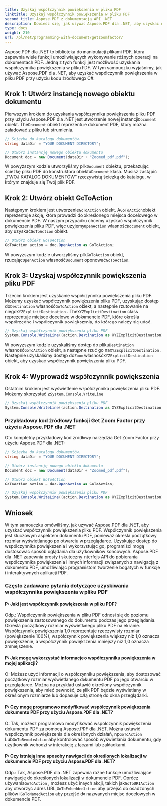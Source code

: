 ```yaml
---
title: Uzyskaj współczynnik powiększenia w pliku PDF
linktitle: Uzyskaj współczynnik powiększenia w pliku PDF
second_title: Aspose.PDF z dokumentacją API .NET
description: Dowiedz się, jak używać Aspose.PDF dla .NET, aby uzyskać współczynnik powiększenia w pliku PDF, korzystając z tego przewodnika krok po kroku.
type: docs
weight: 210
url: /pl/net/programming-with-document/getzoomfactor/
---
```

Aspose.PDF dla .NET to biblioteka do manipulacji plikami PDF, która zapewnia wiele funkcji umożliwiających wykonywanie różnych operacji na dokumentach PDF. Jedną z tych funkcji jest możliwość uzyskania współczynnika powiększenia w pliku PDF. W tym samouczku wyjaśnimy, jak używać Aspose.PDF dla .NET, aby uzyskać współczynnik powiększenia w pliku PDF przy użyciu kodu źródłowego C#.


## Krok 1: Utwórz instancję nowego obiektu dokumentu

 Pierwszym krokiem do uzyskania współczynnika powiększenia pliku PDF przy użyciu Aspose.PDF dla .NET jest utworzenie nowej instancji`Document` obiekt. The`Document` obiekt reprezentuje dokument PDF, który można załadować z pliku lub strumienia.

```csharp
// Ścieżka do katalogu dokumentów.
string dataDir = "YOUR DOCUMENT DIRECTORY";

// Utwórz instancję nowego obiektu dokumentu
Document doc = new Document(dataDir + "Zoomed_pdf.pdf");
```

 W powyższym kodzie utworzyliśmy plik`Document` obiektu, przekazując ścieżkę pliku PDF do konstruktora obiektu`Document` klasa. Musisz zastąpić „TWOJ KATALOG DOKUMENTÓW” rzeczywistą ścieżką do katalogu, w którym znajduje się Twój plik PDF.

## Krok 2: Utwórz obiekt GoToAction

 Następnym krokiem jest utworzenie`GoToAction` obiekt. A`GoToAction`obiekt reprezentuje akcję, która prowadzi do określonego miejsca docelowego w dokumencie PDF. W naszym przypadku chcemy uzyskać współczynnik powiększenia pliku PDF, więc użyjemy`OpenAction` własność`Document` obiekt, aby uzyskać`GoToAction` obiekt.

```csharp
// Utwórz obiekt GoToAction
GoToAction action = doc.OpenAction as GoToAction;
```

 W powyższym kodzie utworzyliśmy plik`GoToAction` obiekt, rzucając`OpenAction` własność`Document` oponować`GoToAction`.

## Krok 3: Uzyskaj współczynnik powiększenia pliku PDF

 Trzecim krokiem jest uzyskanie współczynnika powiększenia pliku PDF. Możemy uzyskać współczynnik powiększenia pliku PDF, uzyskując dostęp do`Destination` własność`GoToAction` obiekt, a następnie rzutowanie na niego`XYZExplicitDestination` . The`XYZExplicitDestination` class reprezentuje miejsce docelowe w dokumencie PDF, które określa współrzędne i współczynnik powiększenia, do którego należy się udać.

```csharp
// Uzyskaj współczynnik powiększenia pliku PDF
System.Console.WriteLine((action.Destination as XYZExplicitDestination).Zoom); // Wartość powiększenia dokumentu;
```

 W powyższym kodzie uzyskaliśmy dostęp do pliku`Destination` własność`GoToAction` obiekt, a następnie rzuć go na`XYZExplicitDestination` . Następnie uzyskaliśmy dostęp do`Zoom` własność`XYZExplicitDestination` obiekt, aby uzyskać współczynnik powiększenia pliku PDF.

## Krok 4: Wyprowadź współczynnik powiększenia

 Ostatnim krokiem jest wyświetlenie współczynnika powiększenia pliku PDF. Możemy skorzystać z`System.Console.WriteLine`

```csharp
// Uzyskaj współczynnik powiększenia pliku PDF
System.Console.WriteLine((action.Destination as XYZExplicitDestination).Zoom); // Wartość powiększenia dokumentu;
```        

### Przykładowy kod źródłowy funkcji Get Zoom Factor przy użyciu Aspose.PDF dla .NET

Oto kompletny przykładowy kod źródłowy narzędzia Get Zoom Factor przy użyciu Aspose.PDF dla .NET:

```csharp
// Ścieżka do katalogu dokumentów.
string dataDir = "YOUR DOCUMENT DIRECTORY";

// Utwórz instancję nowego obiektu dokumentu
Document doc = new Document(dataDir + "Zoomed_pdf.pdf");

// Utwórz obiekt GoToAction
GoToAction action = doc.OpenAction as GoToAction;

// Uzyskaj współczynnik powiększenia pliku PDF
System.Console.WriteLine((action.Destination as XYZExplicitDestination).Zoom); // Wartość powiększenia dokumentu;
```

## Wniosek

W tym samouczku omówiliśmy, jak używać Aspose.PDF dla .NET, aby uzyskać współczynnik powiększenia pliku PDF. Współczynnik powiększenia jest kluczowym aspektem dokumentu PDF, ponieważ określa początkowy rozmiar wyświetlanego po otwarciu w przeglądarce. Uzyskując dostęp do współczynnika powiększenia i wykorzystując go, programiści mogą dostosować sposób oglądania dla użytkowników końcowych. Aspose.PDF dla .NET zapewnia prosty i skuteczny interfejs API do pobierania współczynnika powiększenia i innych informacji związanych z nawigacją z dokumentu PDF, umożliwiając programistom tworzenie bogatych w funkcje i interaktywnych aplikacji PDF.

### Często zadawane pytania dotyczące uzyskiwania współczynnika powiększenia w pliku PDF

#### P: Jaki jest współczynnik powiększenia w pliku PDF?

Odp.: Współczynnik powiększenia w pliku PDF odnosi się do poziomu powiększenia zastosowanego do dokumentu podczas jego przeglądania. Określa początkowy rozmiar wyświetlanego pliku PDF na ekranie. Współczynnik powiększenia 1,0 reprezentuje rzeczywisty rozmiar (powiększenie 100%), współczynnik powiększenia większy niż 1,0 oznacza powiększenie, a współczynnik powiększenia mniejszy niż 1,0 oznacza zmniejszenie.

#### P: Jak mogę wykorzystać informacje o współczynniku powiększenia w mojej aplikacji?

O: Możesz użyć informacji o współczynniku powiększenia, aby dostosować początkowy rozmiar wyświetlanego dokumentu PDF po jego otwarciu w przeglądarce. Można na przykład ustawić określony współczynnik powiększenia, aby mieć pewność, że plik PDF będzie wyświetlany w określonym rozmiarze lub dopasuje całą stronę do okna przeglądarki.

#### P: Czy mogę programowo modyfikować współczynnik powiększenia dokumentu PDF przy użyciu Aspose.PDF dla .NET?

 O: Tak, możesz programowo modyfikować współczynnik powiększenia dokumentu PDF za pomocą Aspose.PDF dla .NET. Można ustawić współczynnik powiększenia dla określonych działań, np`GoToAction` Lub`GoToRemoteAction`aby kontrolować sposób wyświetlania dokumentu, gdy użytkownik wchodzi w interakcję z łączami lub zakładkami.

#### P: Czy istnieją inne sposoby nawigacji do określonych lokalizacji w dokumencie PDF przy użyciu Aspose.PDF dla .NET?

 Odp.: Tak, Aspose.PDF dla .NET zapewnia różne funkcje umożliwiające nawigację do określonych lokalizacji w dokumencie PDF. Oprócz używania`GoToAction` , możesz użyć innych akcji, takich jak`GoToURIAction` aby otworzyć adres URL,`GoToEmbeddedAction` aby przejść do osadzonych plików i`GoToNamedAction` aby przejść do nazwanych miejsc docelowych w dokumencie PDF.